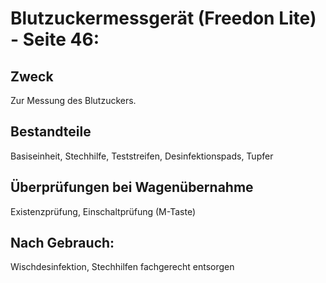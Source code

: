 # Blutzuckermessgerät (Freedon Lite) - Seite 46:
## Zweck
Zur Messung des Blutzuckers.
## Bestandteile
Basiseinheit, Stechhilfe, Teststreifen, Desinfektionspads, Tupfer
## Überprüfungen bei Wagenübernahme
Existenzprüfung, Einschaltprüfung (M-Taste)
## Nach Gebrauch:
Wischdesinfektion, Stechhilfen fachgerecht entsorgen